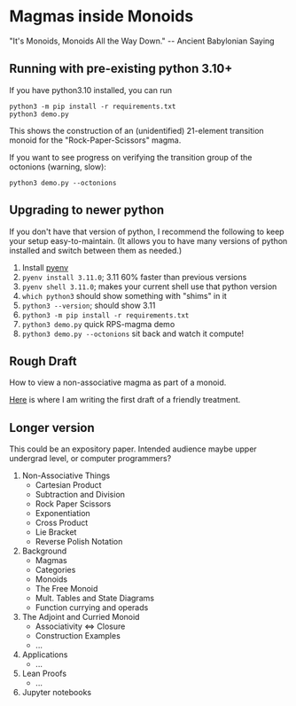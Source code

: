 # Magmas inside Monoids

"It's Monoids, Monoids All the Way Down." -- Ancient Babylonian Saying

## Running with pre-existing python 3.10+

If you have python3.10 installed, you can run

```
python3 -m pip install -r requirements.txt
python3 demo.py
```

This shows the construction of an (unidentified)
21-element transition monoid for the "Rock-Paper-Scissors" magma.

If you want to see progress on verifying the transition group of the
octonions (warning, slow):

```
python3 demo.py --octonions
```

## Upgrading to newer python

If you don't have that version of python, I recommend the following to
keep your setup easy-to-maintain.  (It allows you to have many
versions of python installed and switch between them as needed.)

1. Install [pyenv](https://github.com/pyenv/pyenv)
1. `pyenv install 3.11.0`; 3.11 60% faster than previous versions
1. `pyenv shell 3.11.0`; makes your current shell use that python version
1. `which python3` should show something with "shims" in it
1. `python3 --version`; should show 3.11
1. `python3 -m pip install -r requirements.txt`
1. `python3 demo.py` quick RPS-magma demo
1. `python3 demo.py --octonions` sit back and watch it compute!


## Rough Draft

How to view a non-associative magma as part of a monoid.

[Here](https://paper.dropbox.com/doc/Its-Monoids-All-the-Way-Down-JL8ZKqYfnX5mudQoIGX4A#:uid=017421118273067050805863&h2=Magma-%E2%86%92-Monoid-Embedding-Theor) is where I am writing the first draft of a friendly treatment.

## Longer version

This could be an expository paper. Intended audience maybe upper
undergrad level, or computer programmers?

1. Non-Associative Things
   - Cartesian Product
   - Subtraction and Division
   - Rock Paper Scissors
   - Exponentiation
   - Cross Product
   - Lie Bracket
   - Reverse Polish Notation
1. Background
   - Magmas
   - Categories
   - Monoids
   - The Free Monoid
   - Mult. Tables and State Diagrams
   - Function currying and operads
1. The Adjoint and Curried Monoid
   - Associativity <=> Closure
   - Construction Examples
   - ...
1. Applications
   - ...
1. Lean Proofs
   - ...
1. Jupyter notebooks
